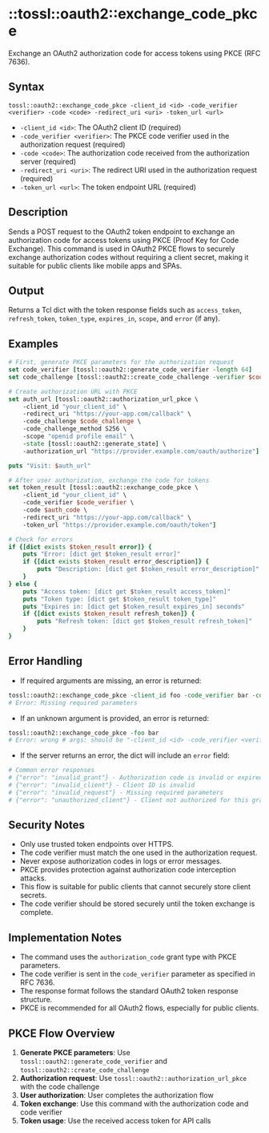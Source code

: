 # ::tossl::oauth2::exchange_code_pkce

Exchange an OAuth2 authorization code for access tokens using PKCE (RFC 7636).

## Syntax

    tossl::oauth2::exchange_code_pkce -client_id <id> -code_verifier <verifier> -code <code> -redirect_uri <uri> -token_url <url>

- `-client_id <id>`: The OAuth2 client ID (required)
- `-code_verifier <verifier>`: The PKCE code verifier used in the authorization request (required)
- `-code <code>`: The authorization code received from the authorization server (required)
- `-redirect_uri <uri>`: The redirect URI used in the authorization request (required)
- `-token_url <url>`: The token endpoint URL (required)

## Description

Sends a POST request to the OAuth2 token endpoint to exchange an authorization code for access tokens using PKCE (Proof Key for Code Exchange). This command is used in OAuth2 PKCE flows to securely exchange authorization codes without requiring a client secret, making it suitable for public clients like mobile apps and SPAs.

## Output

Returns a Tcl dict with the token response fields such as `access_token`, `refresh_token`, `token_type`, `expires_in`, `scope`, and `error` (if any).

## Examples

```tcl
# First, generate PKCE parameters for the authorization request
set code_verifier [tossl::oauth2::generate_code_verifier -length 64]
set code_challenge [tossl::oauth2::create_code_challenge -verifier $code_verifier]

# Create authorization URL with PKCE
set auth_url [tossl::oauth2::authorization_url_pkce \
    -client_id "your_client_id" \
    -redirect_uri "https://your-app.com/callback" \
    -code_challenge $code_challenge \
    -code_challenge_method S256 \
    -scope "openid profile email" \
    -state [tossl::oauth2::generate_state] \
    -authorization_url "https://provider.example.com/oauth/authorize"]

puts "Visit: $auth_url"

# After user authorization, exchange the code for tokens
set token_result [tossl::oauth2::exchange_code_pkce \
    -client_id "your_client_id" \
    -code_verifier $code_verifier \
    -code $auth_code \
    -redirect_uri "https://your-app.com/callback" \
    -token_url "https://provider.example.com/oauth/token"]

# Check for errors
if {[dict exists $token_result error]} {
    puts "Error: [dict get $token_result error]"
    if {[dict exists $token_result error_description]} {
        puts "Description: [dict get $token_result error_description]"
    }
} else {
    puts "Access token: [dict get $token_result access_token]"
    puts "Token type: [dict get $token_result token_type]"
    puts "Expires in: [dict get $token_result expires_in] seconds"
    if {[dict exists $token_result refresh_token]} {
        puts "Refresh token: [dict get $token_result refresh_token]"
    }
}
```

## Error Handling

- If required arguments are missing, an error is returned:

```tcl
tossl::oauth2::exchange_code_pkce -client_id foo -code_verifier bar -code baz -redirect_uri qux
# Error: Missing required parameters
```

- If an unknown argument is provided, an error is returned:

```tcl
tossl::oauth2::exchange_code_pkce -foo bar
# Error: wrong # args: should be "-client_id <id> -code_verifier <verifier> -code <code> -redirect_uri <uri> -token_url <url>"
```

- If the server returns an error, the dict will include an `error` field:

```tcl
# Common error responses
# {"error": "invalid_grant"} - Authorization code is invalid or expired
# {"error": "invalid_client"} - Client ID is invalid
# {"error": "invalid_request"} - Missing required parameters
# {"error": "unauthorized_client"} - Client not authorized for this grant type
```

## Security Notes

- Only use trusted token endpoints over HTTPS.
- The code verifier must match the one used in the authorization request.
- Never expose authorization codes in logs or error messages.
- PKCE provides protection against authorization code interception attacks.
- This flow is suitable for public clients that cannot securely store client secrets.
- The code verifier should be stored securely until the token exchange is complete.

## Implementation Notes

- The command uses the `authorization_code` grant type with PKCE parameters.
- The code verifier is sent in the `code_verifier` parameter as specified in RFC 7636.
- The response format follows the standard OAuth2 token response structure.
- PKCE is recommended for all OAuth2 flows, especially for public clients.

## PKCE Flow Overview

1. **Generate PKCE parameters**: Use `tossl::oauth2::generate_code_verifier` and `tossl::oauth2::create_code_challenge`
2. **Authorization request**: Use `tossl::oauth2::authorization_url_pkce` with the code challenge
3. **User authorization**: User completes the authorization flow
4. **Token exchange**: Use this command with the authorization code and code verifier
5. **Token usage**: Use the received access token for API calls 